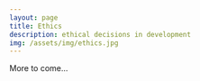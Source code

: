 ```yaml
---
layout: page
title: Ethics
description: ethical decisions in development
img: /assets/img/ethics.jpg
---
```


More to come...